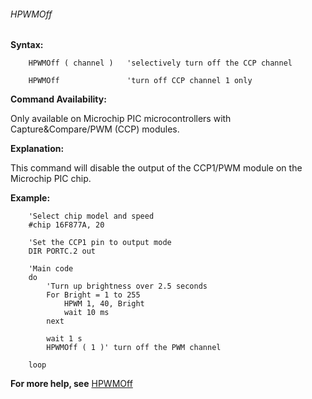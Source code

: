 <div class="section">

<div class="titlepage">

<div>

<div>

###### <span id="_hpwmoff"></span>HPWMOff

</div>

</div>

</div>

<span class="strong">**Syntax:**</span>

``` screen
    HPWMOff ( channel )   'selectively turn off the CCP channel

    HPWMOff               'turn off CCP channel 1 only
```

<span class="strong">**Command Availability:**</span>

Only available on Microchip PIC microcontrollers with
Capture&Compare/PWM (CCP) modules.

<span class="strong">**Explanation:**</span>

This command will disable the output of the CCP1/PWM module on the
Microchip PIC chip.

<span class="strong">**Example:**</span>

``` screen
    'Select chip model and speed
    #chip 16F877A, 20

    'Set the CCP1 pin to output mode
    DIR PORTC.2 out

    'Main code
    do
        'Turn up brightness over 2.5 seconds
        For Bright = 1 to 255
            HPWM 1, 40, Bright
            wait 10 ms
        next

        wait 1 s
        HPWMOff ( 1 )' turn off the PWM channel

    loop
```

<span class="strong">**For more help, see**</span>
<a href="_hpwmoff.html" class="link" title="HPWMOff">HPWMOff</a>

</div>
